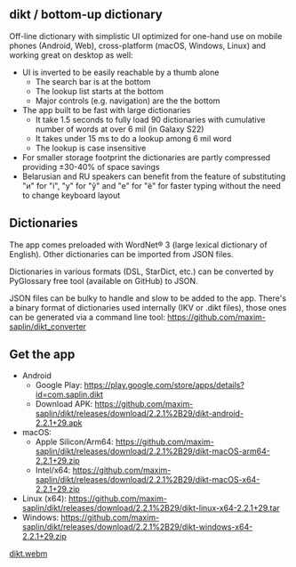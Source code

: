 ## dikt / bottom-up dictionary

Off-line dictionary with simplistic UI optimized for one-hand use on mobile phones (Android, Web), cross-platform (macOS, Windows, Linux) and working great on desktop as well:
- UI is inverted to be easily reachable by a thumb alone
  - The search bar is at the bottom
  - The lookup list starts at the bottom
  - Major controls (e.g. navigation) are the the bottom
- The app built to be fast with large dictionaries
  - It take 1.5 seconds to fully load 90 dictionaries with cumulative number of words at over 6 mil (in Galaxy S22)
  - It takes under 15 ms to do a lookup among 6 mil word
  - The lookup is case insensitive
- For smaller storage footprint the dictionaries are partly compressed providing ±30-40% of space savings
- Belarusian and RU speakers can benefit from the feature of substituting "и" for "і", "у" for "ў" and "e" for "ё" for faster typing without the need to change keyboard layout

## Dictionaries

The app comes preloaded with WordNet® 3 (large lexical dictionary of English). Other dictionaries can be imported from JSON files.

Dictionaries in various formats (DSL, StarDict, etc.) can be converted by PyGlossary free tool (available on GitHub) to JSON.

JSON files can be bulky to handle and slow to be added to the app. There's a binary format of dictionaries used internally (IKV or .dikt files), those ones can be generated via a command line tool: https://github.com/maxim-saplin/dikt_converter

## Get the app

- Android
  - Google Play: https://play.google.com/store/apps/details?id=com.saplin.dikt
  - Download APK: https://github.com/maxim-saplin/dikt/releases/download/2.2.1%2B29/dikt-android-2.2.1+29.apk
- macOS:
  - Apple Silicon/Arm64: https://github.com/maxim-saplin/dikt/releases/download/2.2.1%2B29/dikt-macOS-arm64-2.2.1+29.zip
  - Intel/x64: https://github.com/maxim-saplin/dikt/releases/download/2.2.1%2B29/dikt-macOS-x64-2.2.1+29.zip
- Linux (x64): https://github.com/maxim-saplin/dikt/releases/download/2.2.1%2B29/dikt-linux-x64-2.2.1+29.tar
- Windows: https://github.com/maxim-saplin/dikt/releases/download/2.2.1%2B29/dikt-windows-x64-2.2.1+29.zip

[dikt.webm](https://user-images.githubusercontent.com/7947027/223116663-4db81908-a66f-4d6f-b91e-4cae2355f8d8.webm)
